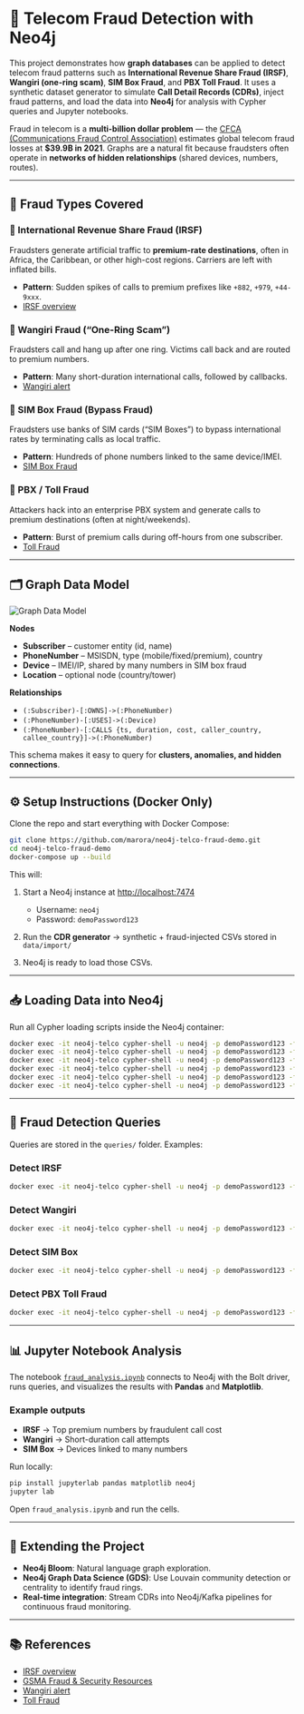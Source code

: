# 📡 Telecom Fraud Detection with Neo4j

This project demonstrates how **graph databases** can be applied to detect telecom fraud patterns such as **International Revenue Share Fraud (IRSF)**, **Wangiri (one-ring scam)**, **SIM Box Fraud**, and **PBX Toll Fraud**.
It uses a synthetic dataset generator to simulate **Call Detail Records (CDRs)**, inject fraud patterns, and load the data into **Neo4j** for analysis with Cypher queries and Jupyter notebooks.

Fraud in telecom is a **multi-billion dollar problem** — the [CFCA (Communications Fraud Control Association)](https://cfca.org/fraudloss/) estimates global telecom fraud losses at **$39.9B in 2021**.
Graphs are a natural fit because fraudsters often operate in **networks of hidden relationships** (shared devices, numbers, routes).

---

## 🚨 Fraud Types Covered

### 🔹 International Revenue Share Fraud (IRSF)

Fraudsters generate artificial traffic to **premium-rate destinations**, often in Africa, the Caribbean, or other high-cost regions. Carriers are left with inflated bills.

* **Pattern**: Sudden spikes of calls to premium prefixes like `+882`, `+979`, `+44-9xxx`.
* [IRSF overview](https://www.akamai.com/blog/security/understanding-international-revenue-share-fraud#:~:text=Executive%20summary,What%20is%20IRSF?)

### 🔹 Wangiri Fraud (“One-Ring Scam”)

Fraudsters call and hang up after one ring. Victims call back and are routed to premium numbers.

* **Pattern**: Many short-duration international calls, followed by callbacks.
* [Wangiri alert](https://seon.io/resources/dictionary/wangiri-scam-fraud/)

### 🔹 SIM Box Fraud (Bypass Fraud)

Fraudsters use banks of SIM cards (“SIM Boxes”) to bypass international rates by terminating calls as local traffic.

* **Pattern**: Hundreds of phone numbers linked to the same device/IMEI.
* [SIM Box Fraud](https://www.subex.com/blog/simbox-fraud-challenges-and-ai-powered-solutions-for-telecom-operators/)

### 🔹 PBX / Toll Fraud

Attackers hack into an enterprise PBX system and generate calls to premium destinations (often at night/weekends).

* **Pattern**: Burst of premium calls during off-hours from one subscriber.
* [Toll Fraud](https://xorcom.com/choosing-the-wrong-ip-pbx-can-cost-you-in-toll-fraud/)

---

## 🗂 Graph Data Model

![Graph Data Model](neo4j_telco_fraud_model.png)

**Nodes**

* **Subscriber** – customer entity (id, name)
* **PhoneNumber** – MSISDN, type (mobile/fixed/premium), country
* **Device** – IMEI/IP, shared by many numbers in SIM box fraud
* **Location** – optional node (country/tower)

**Relationships**

* `(:Subscriber)-[:OWNS]->(:PhoneNumber)`
* `(:PhoneNumber)-[:USES]->(:Device)`
* `(:PhoneNumber)-[:CALLS {ts, duration, cost, caller_country, callee_country}]->(:PhoneNumber)`

This schema makes it easy to query for **clusters, anomalies, and hidden connections**.

---

## ⚙️ Setup Instructions (Docker Only)

Clone the repo and start everything with Docker Compose:

```bash
git clone https://github.com/marora/neo4j-telco-fraud-demo.git
cd neo4j-telco-fraud-demo
docker-compose up --build
```

This will:

1. Start a Neo4j instance at [http://localhost:7474](http://localhost:7474)

   * Username: `neo4j`
   * Password: `demoPassword123`
2. Run the **CDR generator** → synthetic + fraud-injected CSVs stored in `data/import/`
3. Neo4j is ready to load those CSVs.

---

## 📥 Loading Data into Neo4j

Run all Cypher loading scripts inside the Neo4j container:

```bash
docker exec -it neo4j-telco cypher-shell -u neo4j -p demoPassword123 -f /load_cypher/00_constraints.cypher
docker exec -it neo4j-telco cypher-shell -u neo4j -p demoPassword123 -f /load_cypher/10_load_subscribers.cypher
docker exec -it neo4j-telco cypher-shell -u neo4j -p demoPassword123 -f /load_cypher/20_load_numbers.cypher
docker exec -it neo4j-telco cypher-shell -u neo4j -p demoPassword123 -f /load_cypher/30_load_devices.cypher
docker exec -it neo4j-telco cypher-shell -u neo4j -p demoPassword123 -f /load_cypher/40_load_cdrs.cypher
docker exec -it neo4j-telco cypher-shell -u neo4j -p demoPassword123 -f /load_cypher/50_link_numbers_devices.cypher
```

---

## 🔎 Fraud Detection Queries

Queries are stored in the `queries/` folder. Examples:

### Detect IRSF

```bash
docker exec -it neo4j-telco cypher-shell -u neo4j -p demoPassword123 -f /queries/10_detect_irsf.cypher
```

### Detect Wangiri

```bash
docker exec -it neo4j-telco cypher-shell -u neo4j -p demoPassword123 -f /queries/20_detect_wangiri.cypher
```

### Detect SIM Box

```bash
docker exec -it neo4j-telco cypher-shell -u neo4j -p demoPassword123 -f /queries/30_detect_simbox.cypher
```

### Detect PBX Toll Fraud

```bash
docker exec -it neo4j-telco cypher-shell -u neo4j -p demoPassword123 -f /queries/40_detect_pbx_tollfraud.cypher
```

---

## 📊 Jupyter Notebook Analysis

The notebook [`fraud_analysis.ipynb`](fraud_analysis.ipynb) connects to Neo4j with the Bolt driver, runs queries, and visualizes the results with **Pandas** and **Matplotlib**.

### Example outputs

* **IRSF** → Top premium numbers by fraudulent call cost
* **Wangiri** → Short-duration call attempts
* **SIM Box** → Devices linked to many numbers

Run locally:

```bash
pip install jupyterlab pandas matplotlib neo4j
jupyter lab
```

Open `fraud_analysis.ipynb` and run the cells.

---

## 🚀 Extending the Project

* **Neo4j Bloom**: Natural language graph exploration.
* **Neo4j Graph Data Science (GDS)**: Use Louvain community detection or centrality to identify fraud rings.
* **Real-time integration**: Stream CDRs into Neo4j/Kafka pipelines for continuous fraud monitoring.

---

## 📚 References

* [IRSF overview](https://www.akamai.com/blog/security/understanding-international-revenue-share-fraud#:~:text=Executive%20summary,What%20is%20IRSF?)
* [GSMA Fraud & Security Resources](https://www.gsma.com/security/)
* [Wangiri alert](https://seon.io/resources/dictionary/wangiri-scam-fraud/)
* [Toll Fraud](https://xorcom.com/choosing-the-wrong-ip-pbx-can-cost-you-in-toll-fraud/)
